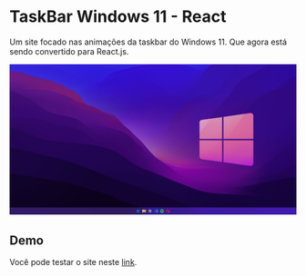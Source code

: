 # TaskBar Windows 11 - React

Um site focado nas animações da taskbar do Windows 11.
Que agora está sendo convertido para React.js.

<p align="center">
<img src="src/img/banner.png">
<p>

## Demo

Você pode testar o site neste <a href="https://ulissesjunior.github.io/Taskbar_W11/">link</a>.